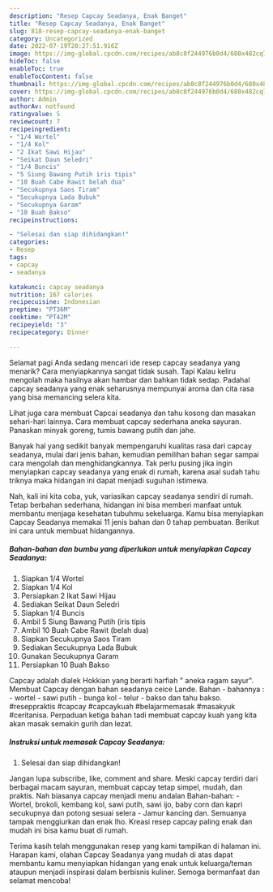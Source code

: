 ```yaml
---
description: "Resep Capcay Seadanya, Enak Banget"
title: "Resep Capcay Seadanya, Enak Banget"
slug: 818-resep-capcay-seadanya-enak-banget
category: Uncategorized
date: 2022-07-19T20:27:51.916Z
image: https://img-global.cpcdn.com/recipes/ab8c8f244976b0d4/680x482cq70/capcay-seadanya-foto-resep-utama.jpg
hideToc: false
enableToc: true
enableTocContent: false
thumbnail: https://img-global.cpcdn.com/recipes/ab8c8f244976b0d4/680x482cq70/capcay-seadanya-foto-resep-utama.jpg
cover: https://img-global.cpcdn.com/recipes/ab8c8f244976b0d4/680x482cq70/capcay-seadanya-foto-resep-utama.jpg
author: Admin
authorAv: notfound
ratingvalue: 5
reviewcount: 7
recipeingredient:
- "1/4 Wortel"
- "1/4 Kol"
- "2 Ikat Sawi Hijau"
- "Seikat Daun Seledri"
- "1/4 Buncis"
- "5 Siung Bawang Putih iris tipis"
- "10 Buah Cabe Rawit belah dua"
- "Secukupnya Saos Tiram"
- "Secukupnya Lada Bubuk"
- "Secukupnya Garam"
- "10 Buah Bakso"
recipeinstructions:

- "Selesai dan siap dihidangkan!"
categories:
- Resep
tags:
- capcay
- seadanya

katakunci: capcay seadanya 
nutrition: 167 calories
recipecuisine: Indonesian
preptime: "PT36M"
cooktime: "PT42M"
recipeyield: "3"
recipecategory: Dinner

---
```



Selamat pagi Anda sedang mencari ide resep capcay seadanya yang menarik? Cara menyiapkannya sangat tidak susah. Tapi Kalau keliru mengolah maka hasilnya akan hambar dan bahkan tidak sedap. Padahal capcay seadanya yang enak seharusnya mempunyai aroma dan cita rasa yang bisa memancing selera kita.


Lihat juga cara membuat Capcai seadanya dan tahu kosong dan masakan sehari-hari lainnya. Cara membuat capcay sederhana aneka sayuran. Panaskan minyak goreng, tumis bawang putih dan jahe.

Banyak hal yang sedikit banyak mempengaruhi kualitas rasa dari capcay seadanya, mulai dari jenis bahan, kemudian pemilihan bahan segar sampai cara mengolah dan menghidangkannya. Tak perlu pusing jika ingin menyiapkan capcay seadanya yang enak di rumah, karena asal sudah tahu triknya maka hidangan ini dapat menjadi suguhan istimewa.


Nah, kali ini kita coba, yuk, variasikan capcay seadanya sendiri di rumah. Tetap berbahan sederhana, hidangan ini bisa memberi manfaat untuk membantu menjaga kesehatan tubuhmu sekeluarga. Kamu bisa menyiapkan Capcay Seadanya memakai 11 jenis bahan dan 0 tahap pembuatan. Berikut ini cara untuk membuat hidangannya.

<!--inarticleads1-->

##### Bahan-bahan dan bumbu yang diperlukan untuk menyiapkan Capcay Seadanya:

1. Siapkan 1/4 Wortel
1. Siapkan 1/4 Kol
1. Persiapkan 2 Ikat Sawi Hijau
1. Sediakan Seikat Daun Seledri
1. Siapkan 1/4 Buncis
1. Ambil 5 Siung Bawang Putih (iris tipis
1. Ambil 10 Buah Cabe Rawit (belah dua)
1. Siapkan Secukupnya Saos Tiram
1. Sediakan Secukupnya Lada Bubuk
1. Gunakan Secukupnya Garam
1. Persiapkan 10 Buah Bakso


Capcay adalah dialek Hokkian yang berarti harfiah &#34; aneka ragam sayur&#34;. Membuat Capcay dengan bahan seadanya ceice Lande. Bahan - bahannya : - wortel - sawi putih - bunga kol - telur - bakso dan tahu bakso. #reseppraktis #capcay #capcaykuah #belajarmemasak #masakyuk #ceritanisa. Perpaduan ketiga bahan tadi membuat capcay kuah yang kita akan masak semakin gurih dan lezat. 

<!--inarticleads2-->

##### Instruksi untuk memasak Capcay Seadanya:


1. Selesai dan siap dihidangkan!

Jangan lupa subscribe, like, comment and share. Meski capcay terdiri dari berbagai macam sayuran, membuat capcay tetap simpel, mudah, dan praktis. Nah biasanya capcay menjadi menu andalan Bahan-bahan: - Wortel, brokoli, kembang kol, sawi putih, sawi ijo, baby corn dan kapri secukupnya dan potong sesuai selera - Jamur kancing dan. Semuanya tampak menggiurkan dan enak lho. Kreasi resep capcay paling enak dan mudah ini bisa kamu buat di rumah. 

Terima kasih telah menggunakan resep yang kami tampilkan di halaman ini. Harapan kami, olahan Capcay Seadanya yang mudah di atas dapat membantu kamu menyiapkan hidangan yang enak untuk keluarga/teman ataupun menjadi inspirasi dalam berbisnis kuliner. Semoga bermanfaat dan selamat mencoba!

